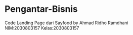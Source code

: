 # Pengantar-Bisnis
Code Landing Page dari Sayfood by Ahmad Ridho Ramdhani
NIM:2030803157
Kelas:2030803157
